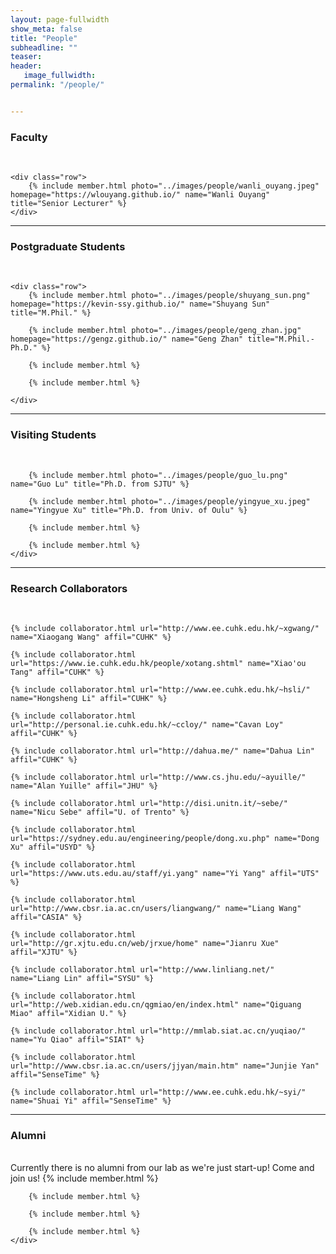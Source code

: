 ```yaml
---
layout: page-fullwidth
show_meta: false
title: "People"
subheadline: ""
teaser: 
header:
   image_fullwidth: 
permalink: "/people/"


---
```




<div class="row">
	<div class="row">
		<h3>Faculty</h3>
		<br/>
	</div>
	
	<div class="row">
		{% include member.html photo="../images/people/wanli_ouyang.jpeg" homepage="https://wlouyang.github.io/" name="Wanli Ouyang" title="Senior Lecturer" %}
	</div>


</div>

---

<div class="row">
	<div class="row">
		<h3 class="medium-12">Postgraduate Students</h3>
		<br/>
	</div>
	
	<div class="row">
		{% include member.html photo="../images/people/shuyang_sun.png" homepage="https://kevin-ssy.github.io/" name="Shuyang Sun" title="M.Phil." %}

		{% include member.html photo="../images/people/geng_zhan.jpg" homepage="https://gengz.github.io/" name="Geng Zhan" title="M.Phil.-Ph.D." %}
		
		{% include member.html %}

		{% include member.html %}

	</div>
</div>

---

<div class="row">
	<div class="row">
		<h3 class="medium-12">Visiting Students</h3>
		<br/>
	</div>
	<div class="row">

		{% include member.html photo="../images/people/guo_lu.png" name="Guo Lu" title="Ph.D. from SJTU" %}

		{% include member.html photo="../images/people/yingyue_xu.jpeg" name="Yingyue Xu" title="Ph.D. from Univ. of Oulu" %}
		
		{% include member.html %}

		{% include member.html %}
	</div>
</div>

---

<div class="row">
	<div class="row">
		<h3 class="medium-12">Research Collaborators</h3>
		<br>
	</div>

	{% include collaborator.html url="http://www.ee.cuhk.edu.hk/~xgwang/" name="Xiaogang Wang" affil="CUHK" %}

	{% include collaborator.html url="https://www.ie.cuhk.edu.hk/people/xotang.shtml" name="Xiao'ou Tang" affil="CUHK" %}

	{% include collaborator.html url="http://www.ee.cuhk.edu.hk/~hsli/" name="Hongsheng Li" affil="CUHK" %}

	{% include collaborator.html url="http://personal.ie.cuhk.edu.hk/~ccloy/" name="Cavan Loy" affil="CUHK" %}

	{% include collaborator.html url="http://dahua.me/" name="Dahua Lin" affil="CUHK" %}

	{% include collaborator.html url="http://www.cs.jhu.edu/~ayuille/" name="Alan Yuille" affil="JHU" %}

	{% include collaborator.html url="http://disi.unitn.it/~sebe/" name="Nicu Sebe" affil="U. of Trento" %}

	{% include collaborator.html url="https://sydney.edu.au/engineering/people/dong.xu.php" name="Dong Xu" affil="USYD" %}

	{% include collaborator.html url="https://www.uts.edu.au/staff/yi.yang" name="Yi Yang" affil="UTS" %}

	{% include collaborator.html url="http://www.cbsr.ia.ac.cn/users/liangwang/" name="Liang Wang" affil="CASIA" %}

	{% include collaborator.html url="http://gr.xjtu.edu.cn/web/jrxue/home" name="Jianru Xue" affil="XJTU" %}

	{% include collaborator.html url="http://www.linliang.net/" name="Liang Lin" affil="SYSU" %}

	{% include collaborator.html url="http://web.xidian.edu.cn/qgmiao/en/index.html" name="Qiguang Miao" affil="Xidian U." %}

	{% include collaborator.html url="http://mmlab.siat.ac.cn/yuqiao/" name="Yu Qiao" affil="SIAT" %}

	{% include collaborator.html url="http://www.cbsr.ia.ac.cn/users/jjyan/main.htm" name="Junjie Yan" affil="SenseTime" %}

	{% include collaborator.html url="http://www.ee.cuhk.edu.hk/~syi/" name="Shuai Yi" affil="SenseTime" %}
</div>

---

<div class="row">
	<div class="row">
		<h3 class="medium-12">Alumni</h3>
		<br/>
	</div>
	<div class="row">
		Currently there is no alumni from our lab as we're just start-up! Come and join us!
		{% include member.html %}

		{% include member.html %}

		{% include member.html %}

		{% include member.html %}
	</div>
</div>

